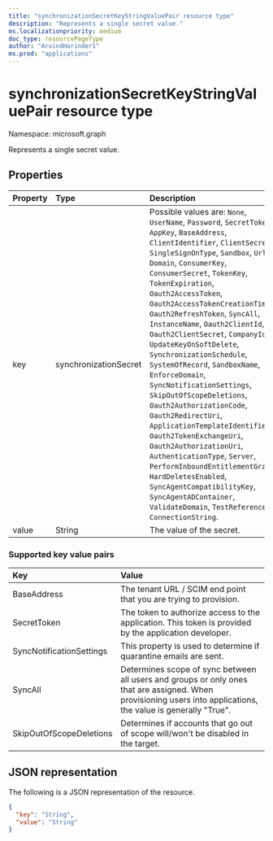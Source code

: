 ```yaml
---
title: "synchronizationSecretKeyStringValuePair resource type"
description: "Represents a single secret value."
ms.localizationpriority: medium
doc_type: resourcePageType
author: "ArvindHarinder1"
ms.prod: "applications"
---
```


# synchronizationSecretKeyStringValuePair resource type

Namespace: microsoft.graph

Represents a single secret value. 

## Properties
| Property       | Type    |Description|
|:---------------|:--------|:----------|
|key|synchronizationSecret| Possible values are: `None`, `UserName`, `Password`, `SecretToken`, `AppKey`, `BaseAddress`, `ClientIdentifier`, `ClientSecret`, `SingleSignOnType`, `Sandbox`, `Url`, `Domain`, `ConsumerKey`, `ConsumerSecret`, `TokenKey`, `TokenExpiration`, `Oauth2AccessToken`, `Oauth2AccessTokenCreationTime`, `Oauth2RefreshToken`, `SyncAll`, `InstanceName`, `Oauth2ClientId`, `Oauth2ClientSecret`, `CompanyId`, `UpdateKeyOnSoftDelete`, `SynchronizationSchedule`, `SystemOfRecord`, `SandboxName`, `EnforceDomain`, `SyncNotificationSettings`, `SkipOutOfScopeDeletions`, `Oauth2AuthorizationCode`, `Oauth2RedirectUri`, `ApplicationTemplateIdentifier`, `Oauth2TokenExchangeUri`, `Oauth2AuthorizationUri`, `AuthenticationType`, `Server`, `PerformInboundEntitlementGrants`, `HardDeletesEnabled`, `SyncAgentCompatibilityKey`, `SyncAgentADContainer`, `ValidateDomain`, `TestReferences`, `ConnectionString`.|
|value|String|The value of the secret.|


### Supported key value pairs
| Key       |Value|
|:---------------|:----------|
|BaseAddress| The tenant URL / SCIM end point that you are trying to provision.|
|SecretToken    | The token to authorize access to the application. This token is provided by the application developer. |
|SyncNotificationSettings    |This property is used to determine if quarantine emails are sent.|
|SyncAll    |Determines scope of sync between all users and groups or only ones that are assigned. When provisioning users into applications, the value is generally "True".|
|SkipOutOfScopeDeletions |Determines if accounts that go out of scope will/won't be disabled in the target.|

## JSON representation

The following is a JSON representation of the resource.

<!-- {
  "blockType": "resource",
  "optionalProperties": [

  ],
  "@odata.type": "microsoft.graph.synchronizationSecretKeyStringValuePair"
}-->

```json
{
  "key": "String",
  "value": "String"
}
```

<!-- uuid: 8fcb5dbc-d5aa-4681-8e31-b001d5168d79
2015-10-25 14:57:30 UTC -->
<!--
{
  "type": "#page.annotation",
  "description": "synchronizationSecretKeyStringValuePair resource",
  "keywords": "",
  "section": "documentation",
  "tocPath": "",
  "suppressions": []
}
-->


